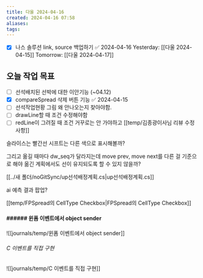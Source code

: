 ```yaml
---
title: 다울 2024-04-16
created: 2024-04-16 07:58
aliases: 
tags:
---
```

- [x] 나스 솔루션 link, source 백업하기 ✅ 2024-04-16
Yesterday: [[다울 2024-04-15]]
Tomorrow: [[다울 2024-04-17]]

## 오늘 작업 목표
- [ ] 선석배치된 선박에 대한 이안기능 (~04.12)
- [x] compareSpread 삭제 버튼 기능 ✅ 2024-04-15
- [ ] 선석작업현황 그림 왜 안나오는지 찾아야함.
- [ ] drawLine할 때 조건 수정해야함
- [ ] redLine이 그려질 때 조건 거꾸로는 안 가야하고
[[temp/김종광이사님 리뷰 수정사항]]

슬라이스는 빨간선
시프트는 다른 색으로 표시해볼까?

그리고
옮길 때마다 dw_seq가 달라지는데 
move prev, move next를 다른 걸 기준으로 해야
옮긴 계획에서도 선이 유지되도록 할 수 있지 않을까?

[[../새 폴더/noGitSync/up선석배정계획.cs|up선석배정계획.cs]]

ai 예측 결과 팝업?

[[temp/FPSpread의 CellType Checkbox|FPSpread의 CellType Checkbox]]

#### ###### 윈폼 이벤트에서 object sender
![[journals/temp/윈폼 이벤트에서 object sender]]



###### C 이벤트를 직접 구현
![[journals/temp/C 이벤트를 직접 구현]]



